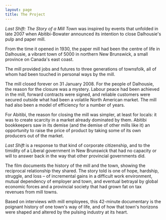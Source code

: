 ```yaml
---
layout: page
title: The Project
---
```


<p class="mt-1">
    <em>Last Shift: The Story of a Mill Town</em> was inspired by events that unfolded in late 2007
    when Abitibi-Bowater announced its intention to close Dalhousie's pulp and paper mill.
</p>

<p>
    From the time it opened in 1930, the paper mill had been the centre of life in Dalhousie,
    a vibrant town of 5000 in northern New Brunswick, a small province on Canada's east coast.
</p>

<p>
    The mill provided jobs and futures to three generations of townsfolk,
    all of whom had been touched in personal ways by the mill.
</p>

<p>
    The mill closed forever on 31 January 2008. For the people of Dalhousie,
    the reason for the closure was a mystery. Labour peace had been achieved in the mill,
    forward contracts were signed, and reliable customers were secured outside what had been a volatile
    North American market. The mill had also been a model of efficiency for a number of years.
</p>

<p>
    For Abitibi, the reason for closing the mill was simpler, at least for locals:
    it was to create scarcity in a market already dominated by them. Abitibi bookkeepers saw in its demise
    (and the demise of other mills like it) an opportunity to raise the price of product by taking some of
    its own producers out of the market.
</p>

<p>
    <em>Last Shift</em> is a response to that kind of corporate citizenship,
    and to the timidity of a Liberal government in New Brunswick that had no capacity or will to answer
    back in the way that other provincial governments did.
</p>

<p>
    The film documents the history of the mill and the town, showing the reciprocal relationship they shared.
    The story told is one of hope, hardship, struggle, and loss &#8211; of incremental gains in a difficult
    work environment, mutual dependency of employer and town, and eventual betrayal by global economic forces
    and a provincial society that had grown fat on tax revenues from mill towns.
</p>

<p>
    Based on interviews with mill employees, this 42-minute documentary is the poignant history of one town's
    way of life, and of how that town's horizons were shaped and altered by the pulsing industry at its heart.
</p>

